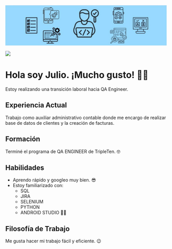 <div id="header" align="center">
  <img decoding="async" src="https://github.com/JulioFAB/JulioFAB/blob/main/Dise%C3%B1o%20sin%20t%C3%ADtulo.png" width="800"/>
</div>

[![](https://img.shields.io/badge/LinkedIn-0077B5?style=for-the-badge&logo=linkedin&logoColor=white)](https://www.linkedin.com/in/julio-aguilar-f1796b/)

  

# Hola soy Julio. ¡Mucho gusto! 👋🏼

Estoy realizando una transición laboral hacia QA Engineer.

## Experiencia Actual
Trabajo como auxiliar administrativo contable donde me encargo de realizar base de datos de clientes y la creación de facturas.

## Formación
Terminé el programa de QA ENGINEER de TripleTen. 🤓

## Habilidades
- Aprendo rápido y googleo muy bien. 😎
- Estoy familiarizado con:
  - SQL
  - JIRA
  - SELENIUM
  - PYTHON
  - ANDROID STUDIO 💪🏼

## Filosofía de Trabajo
Me gusta hacer mi trabajo fácil y eficiente. 😉
